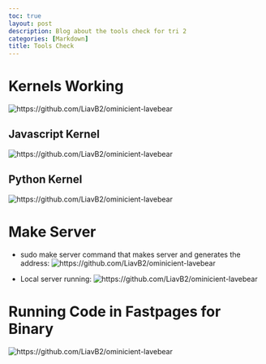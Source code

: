 ```yaml
---
toc: true
layout: post
description: Blog about the tools check for tri 2
categories: [Markdown]
title: Tools Check 
---
```


# Kernels Working

![]({{site.baseurl}}/images/kernels.png "https://github.com/LiavB2/ominicient-lavebear")

## Javascript Kernel

![]({{site.baseurl}}/images/JK.png "https://github.com/LiavB2/ominicient-lavebear")

## Python Kernel

![]({{site.baseurl}}/images/pk.png "https://github.com/LiavB2/ominicient-lavebear")

# Make Server
- sudo make server command that makes server and generates the address:
![]({{site.baseurl}}/images/fastpageslocalserveraddress.png "https://github.com/LiavB2/ominicient-lavebear")

- Local server running:
![]({{site.baseurl}}/images/fastpageslocalserver.png "https://github.com/LiavB2/ominicient-lavebear")

# Running Code in Fastpages for Binary

![]({{site.baseurl}}/images/binaryrunning.png "https://github.com/LiavB2/ominicient-lavebear")

